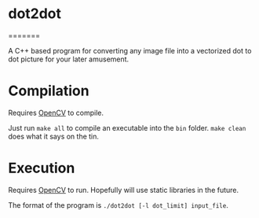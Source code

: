 dot2dot
=======
=======

A C++ based program for converting any image file into a vectorized dot to dot picture for your later amusement.

Compilation
===========

Requires [OpenCV](http://opencv.org/) to compile.

Just run `make all` to compile an executable into the `bin` folder.
`make clean` does what it says on the tin.

Execution
=========

Requires [OpenCV](http://opencv.org/) to run. Hopefully will use static libraries in the future.

The format of the program is `./dot2dot [-l dot_limit] input_file`.
